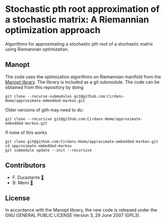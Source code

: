 # Stochastic pth root approximation of a stochastic matrix: A Riemannian optimization approach

Algorithms for approximating a stochastic pth root of a stochastic matrix using Riemannian optimization. 

## Manopt

The code uses the optimization algorithms on Riemannian manifold from the 
[Manopt library](https://www.manopt.org). The library is included as a
git submodule. The code can be obtained from this repository by doing
```
git clone --recurse-submodules git@github.com:Cirdans-Home/approximate-embedded-markov.git
```
Older versions of gith may need to do:
```
git clone --recursive git@github.com:Cirdans-Home/approximate-embedded-markov.git
```
If none of this works
```
git clone git@github.com:Cirdans-Home/approximate-embedded-markov.git
cd approximate-embedded-markov
git submodule update --init --recursive
```
## Contributors

- F. Durastante [:link:](https://fdurastante.github.io/)
- B. Meini [:link:](https://people.dm.unipi.it/meini/)

## License

In accordance with the Manopt library, the new code is released under the
GNU GENERAL PUBLIC LICENSE Version 3, 29 June 2007 (GPL3).
